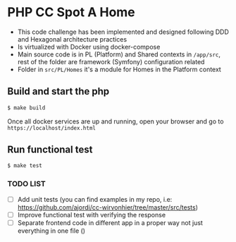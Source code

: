 PHP CC Spot A Home
==================

- This code challenge has been implemented and designed following DDD and Hexagonal architecture practices
- Is virtualized with Docker using docker-compose
- Main source code is in PL (Platform) and Shared contexts in `/app/src`, rest of the folder are framework (Symfony) configuration related
- Folder in `src/PL/Homes` it's a module for Homes in the Platform context

Build and start the php
-----------------------

```sh
$ make build
```
Once all docker services are up and running, open your browser and go to `https://localhost/index.html`

Run functional test
-----------------------

```sh
$ make test
```

### TODO LIST

- [ ] Add unit tests (you can find examples in my repo, i.e: https://github.com/ajordi/cc-wirvonhier/tree/master/src/tests)
- [ ] Improve functional test with verifying the response
- [ ] Separate frontend code in different app in a proper way not just everything in one file ()
